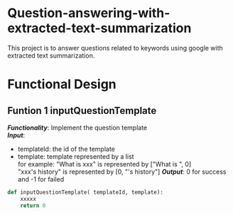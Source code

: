# Question-answering-with-extracted-text-summarization
This project is to answer questions related to keywords using google with extracted text summarization.

# Functional Design
## Funtion 1 inputQuestionTemplate
***Functionality***: Implement the question template  
***Input***:
* templateId: the id of the template
* template: template represented by a list  
  for example: "What is xxx" is represented by ["What is ", 0]  
  "xxx's history" is represented by [0, "'s history"]
***Output***: 0 for success and -1 for failed
```python
def inputQuestionTemplate( templateId, template):
    xxxxx
    return 0
```
